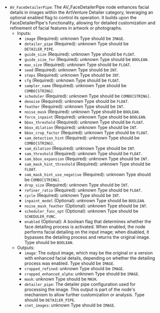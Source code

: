 - `AV_FaceDetailerPipe`: The AV_FaceDetailerPipe node enhances facial details in images within the ArtVenture Detailer category, leveraging an optional enabled flag to control its operation. It builds upon the FaceDetailerPipe's functionality, allowing for detailed customization and refinement of facial features in artwork or photographs.
    - Inputs:
        - `image` (Required): unknown Type should be `IMAGE`.
        - `detailer_pipe` (Required): unknown Type should be `DETAILER_PIPE`.
        - `guide_size` (Required): unknown Type should be `FLOAT`.
        - `guide_size_for` (Required): unknown Type should be `BOOLEAN`.
        - `max_size` (Required): unknown Type should be `FLOAT`.
        - `seed` (Required): unknown Type should be `INT`.
        - `steps` (Required): unknown Type should be `INT`.
        - `cfg` (Required): unknown Type should be `FLOAT`.
        - `sampler_name` (Required): unknown Type should be `COMBO[STRING]`.
        - `scheduler` (Required): unknown Type should be `COMBO[STRING]`.
        - `denoise` (Required): unknown Type should be `FLOAT`.
        - `feather` (Required): unknown Type should be `INT`.
        - `noise_mask` (Required): unknown Type should be `BOOLEAN`.
        - `force_inpaint` (Required): unknown Type should be `BOOLEAN`.
        - `bbox_threshold` (Required): unknown Type should be `FLOAT`.
        - `bbox_dilation` (Required): unknown Type should be `INT`.
        - `bbox_crop_factor` (Required): unknown Type should be `FLOAT`.
        - `sam_detection_hint` (Required): unknown Type should be `COMBO[STRING]`.
        - `sam_dilation` (Required): unknown Type should be `INT`.
        - `sam_threshold` (Required): unknown Type should be `FLOAT`.
        - `sam_bbox_expansion` (Required): unknown Type should be `INT`.
        - `sam_mask_hint_threshold` (Required): unknown Type should be `FLOAT`.
        - `sam_mask_hint_use_negative` (Required): unknown Type should be `COMBO[STRING]`.
        - `drop_size` (Required): unknown Type should be `INT`.
        - `refiner_ratio` (Required): unknown Type should be `FLOAT`.
        - `cycle` (Required): unknown Type should be `INT`.
        - `inpaint_model` (Optional): unknown Type should be `BOOLEAN`.
        - `noise_mask_feather` (Optional): unknown Type should be `INT`.
        - `scheduler_func_opt` (Optional): unknown Type should be `SCHEDULER_FUNC`.
        - `enabled` (Optional): A boolean flag that determines whether the face detailing process is activated. When enabled, the node performs facial detailing on the input image; when disabled, it bypasses the detailing process and returns the original image. Type should be `BOOLEAN`.
    - Outputs:
        - `image`: The output image, which may be the original or a version with enhanced facial details, depending on whether the detailing process was enabled. Type should be `IMAGE`.
        - `cropped_refined`: unknown Type should be `IMAGE`.
        - `cropped_enhanced_alpha`: unknown Type should be `IMAGE`.
        - `mask`: unknown Type should be `MASK`.
        - `detailer_pipe`: The detailer pipe configuration used for processing the image. This output is part of the node's mechanism to allow further customization or analysis. Type should be `DETAILER_PIPE`.
        - `cnet_images`: unknown Type should be `IMAGE`.
